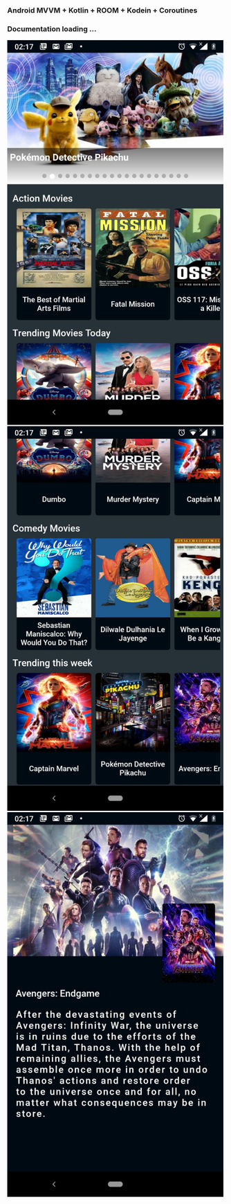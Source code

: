 ### Android MVVM + Kotlin + ROOM + Kodein + Coroutines
### Documentation loading ...

<img src="https://github.com/JabezNzomo99/GoogleIOExtended19/blob/master/screenshots/photo5773647321546994197.jpg" width="500"/>


<img src="https://github.com/JabezNzomo99/GoogleIOExtended19/blob/master/screenshots/photo5773647321546994196.jpg" width="500"/>


<img src="https://github.com/JabezNzomo99/GoogleIOExtended19/blob/master/screenshots/photo5773647321546994195.jpg" width="500"/>

